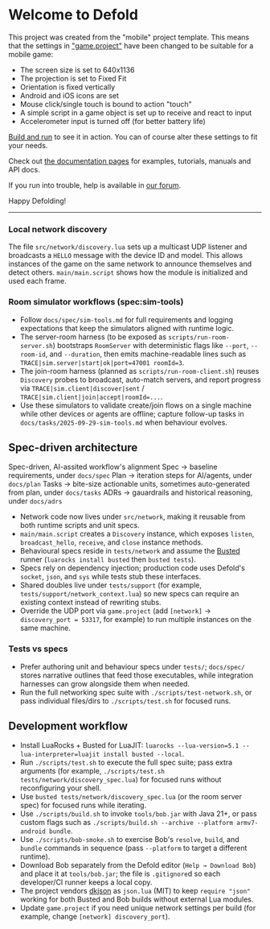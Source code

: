 # Welcome to Defold

This project was created from the "mobile" project template. This means that the settings in ["game.project"](defold://open?path=/game.project) have been changed to be suitable for a mobile game:

- The screen size is set to 640x1136
- The projection is set to Fixed Fit
- Orientation is fixed vertically
- Android and iOS icons are set
- Mouse click/single touch is bound to action "touch"
- A simple script in a game object is set up to receive and react to input
- Accelerometer input is turned off (for better battery life)

[Build and run](defold://build) to see it in action. You can of course alter these settings to fit your needs.

Check out [the documentation pages](https://defold.com/learn) for examples, tutorials, manuals and API docs.

If you run into trouble, help is available in [our forum](https://forum.defold.com).

Happy Defolding!

---

### Local network discovery

The file `src/network/discovery.lua` sets up a multicast UDP listener and broadcasts a `HELLO` message with the device ID and model. This allows instances of the game on the same network to announce themselves and detect others. `main/main.script` shows how the module is initialized and used each frame.

### Room simulator workflows (spec:sim-tools)

- Follow `docs/spec/sim-tools.md` for full requirements and logging expectations that keep the simulators aligned with runtime logic.
- The server-room harness (to be exposed as `scripts/run-room-server.sh`) bootstraps `RoomServer` with deterministic flags like `--port`, `--room-id`, and `--duration`, then emits machine-readable lines such as `TRACE|sim.server|start|ok|port=47001 roomId=3`.
- The join-room harness (planned as `scripts/run-room-client.sh`) reuses `Discovery` probes to broadcast, auto-match servers, and report progress via `TRACE|sim.client|discover|sent` / `TRACE|sim.client|join|accept|roomId=...`.
- Use these simulators to validate create/join flows on a single machine while other devices or agents are offline; capture follow-up tasks in `docs/tasks/2025-09-29-sim-tools.md` when behaviour evolves.

## Spec-driven architecture

Spec-driven, AI-assited workflow's alignment
Spec -> baseline requirements, under `docs/spec`
Plan -> iteration steps for AI/agents, under `docs/plan`
Tasks -> bite-size actionable units, sometimes auto-generated from plan, under `docs/tasks`
ADRs -> gauardrails and historical reasoning, under `docs/adrs`

- Network code now lives under `src/network`, making it reusable from both runtime scripts and unit specs.
- `main/main.script` creates a `Discovery` instance, which exposes `listen`, `broadcast_hello`, `receive`, and `close` instance methods.
- Behavioural specs reside in `tests/network` and assume the [Busted](https://lunarmodules.github.io/busted/) runner (`luarocks install busted` then `busted tests`).
- Specs rely on dependency injection; production code uses Defold's `socket`, `json`, and `sys` while tests stub these interfaces.
- Shared doubles live under `tests/support` (for example, `tests/support/network_context.lua`) so new specs can require an existing context instead of rewriting stubs.
- Override the UDP port via `game.project` (add `[network]` → `discovery_port = 53317`, for example) to run multiple instances on the same machine.

### Tests vs specs

- Prefer authoring unit and behaviour specs under `tests/`; `docs/spec/` stores narrative outlines that feed those executables, while integration harnesses can grow alongside them when needed.
- Run the full networking spec suite with `./scripts/test-network.sh`, or pass individual files/dirs to `./scripts/test.sh` for focused runs.

## Development workflow

- Install LuaRocks + Busted for LuaJIT: `luarocks --lua-version=5.1 --lua-interpreter=luajit install busted --local`.
- Run `./scripts/test.sh` to execute the full spec suite; pass extra arguments (for example, `./scripts/test.sh tests/network/discovery_spec.lua`) for focused runs without reconfiguring your shell.
- Use `busted tests/network/discovery_spec.lua` (or the room server spec) for focused runs while iterating.
- Use `./scripts/build.sh` to invoke `tools/bob.jar` with Java 21+, or pass custom flags such as `./scripts/build.sh --archive --platform armv7-android bundle`.
- Use `./scripts/bob-smoke.sh` to exercise Bob's `resolve`, `build`, and `bundle` commands in sequence (pass `--platform` to target a different runtime).
- Download Bob separately from the Defold editor (`Help → Download Bob`) and place it at `tools/bob.jar`; the file is `.gitignore`d so each developer/CI runner keeps a local copy.
- The project vendors [dkjson](https://github.com/LuaDist/dkjson) as `json.lua` (MIT) to keep `require "json"` working for both Busted and Bob builds without external Lua modules.
- Update `game.project` if you need unique network settings per build (for example, change `[network] discovery_port`).
